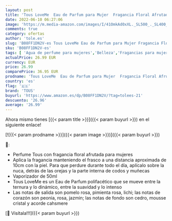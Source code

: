 ```yaml
---
layout: post
title: 'Tous LoveMe  Eau de Parfum para Mujer  Fragancia Floral Afrutada  50 ml con Vaporizador'
date: 2022-06-10 06:27:06
image: 'https://m.media-amazon.com/images/I/41OmkAd0xXL._SL500_._SL400_.jpg'
comments: true
category: ofertas
author: 'tole.es'
slug: 'B08FF1DN2V-es Tous LoveMe Eau de Parfum para Mujer Fragancia Floral...'
sku: 'B08FF1DN2V-es'
tags: [ 'Agua de perfume para mujeres','Belleza','Fragancias para mujeres','Perfumes y fragancias','de','eau','parfum','tous','🇪🇸', ]
actualPrice: 26.99 EUR
currency: EUR
price: 26.99
comparePrice: 36.95 EUR
prodname: 'Tous LoveMe  Eau de Parfum para Mujer  Fragancia Floral Afrutada  50 ml con Vaporizador'
country: 'es'
flag: '🇪🇸'
brand: 'TOUS'
buyurl: 'https://www.amazon.es/dp/B08FF1DN2V/?tag=tolees-21'
descuento: '26.96'
average: '26.99'
---
```


Ahora mismo tienes [{{< param title >}}]({{< param buyurl >}}) en el siguiente enlace!

[![{{< param prodname >}}]({{< param image >}})]({{< param buyurl >}})

🔎:

- Perfume Tous con fragancia floral afrutada para mujeres
- Aplica la fragancia manteniendo el frasco a una distancia aproximada de 10cm con la piel. Para que perdure durante todo el día, aplícalo sobre la nuca, detrás de las orejas y la parte interna de codos y muñecas
- Vaporizador de 50ml
- Tous LoveMe es un Eau de Parfum polifacético que se mueve entre la ternura y lo dinámico, entre la suavidad y lo intenso
- Las notas de salida son pomelo rosa, pimienta rosa, lichi; las notas de corazón son peonia, rosa, jazmin; las notas de fondo son cedro, mousse cristal y acorde cahsmere

[🛒 Visítala!!!]({{< param buyurl >}})
